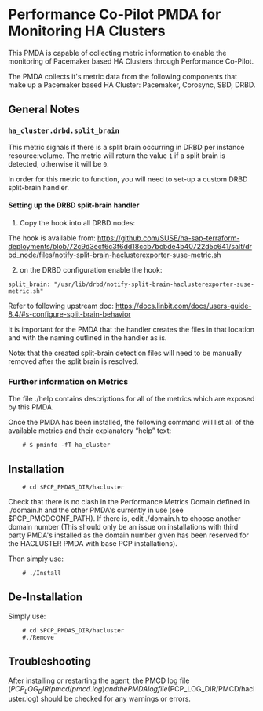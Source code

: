 # Performance Co-Pilot PMDA for Monitoring HA Clusters

This PMDA is capable of collecting metric information to enable the monitoring of Pacemaker based HA Clusters through Performance Co-Pilot.

The PMDA collects it's metric data from the following components that make up a Pacemaker based HA Cluster: Pacemaker, Corosync, SBD, DRBD.

## General Notes

### `ha_cluster.drbd.split_brain`

This metric signals if there is a split brain occurring in DRBD per instance resource:volume. The metric will return the value `1` if a split brain is detected, otherwise it will be `0`.

In order for this metric to function, you will need to set-up a custom DRBD split-brain handler.

#### Setting up the DRBD split-brain handler

1) Copy the hook into all DRBD nodes:

The hook is available from:
https://github.com/SUSE/ha-sap-terraform-deployments/blob/72c9d3ecf6c3f6dd18ccb7bcbde4b40722d5c641/salt/drbd_node/files/notify-split-brain-haclusterexporter-suse-metric.sh

2) on the DRBD configuration enable the hook:

```split_brain: "/usr/lib/drbd/notify-split-brain-haclusterexporter-suse-metric.sh"```

Refer to following upstream doc: https://docs.linbit.com/docs/users-guide-8.4/#s-configure-split-brain-behavior

It is important for the PMDA that the handler creates the files in that location and with the naming outlined in the handler as is.

Note: that the created split-brain detection files will need to be manually removed after the split brain is resolved.

### Further information on Metrics

The file ./help contains descriptions for all of the metrics which are
exposed by this PMDA.

Once the PMDA has been installed, the following command will list all of
the available metrics and their explanatory “help” text:

		# $ pminfo -fT ha_cluster

## Installation

		# cd $PCP_PMDAS_DIR/hacluster

Check that there is no clash in the Performance Metrics Domain defined in ./domain.h and the other PMDA's currently in use (see $PCP_PMCDCONF_PATH). If there is, edit ./domain.h to choose another domain number (This should only be an issue on installations with third party PMDA's installed as the domain number given has been reserved for the HACLUSTER PMDA with base PCP installations).

Then simply use:

		# ./Install

## De-Installation

Simply use:

		# cd $PCP_PMDAS_DIR/hacluster
		#./Remove

## Troubleshooting

After installing or restarting the agent, the PMCD log file ($PCP_LOG_DIR/pmcd/pmcd.log) and the PMDA log file ($PCP_LOG_DIR/PMCD/hacluster.log) should be checked for any warnings or errors.
